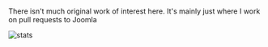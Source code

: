 ### 
There isn't much original work of interest here. It's mainly just where I work on pull requests to Joomla

<img src="https://raw.github.com/brianteeman/brianteeman/master/Code_2021-01-19_22-36-46.png" alt="stats">

<!--
**brianteeman/brianteeman** is a ✨ _special_ ✨ repository because its `README.md` (this file) appears on your GitHub profile.

Here are some ideas to get you started:

- 🔭 I’m currently working on ...
- 🌱 I’m currently learning ...
- 👯 I’m looking to collaborate on ...
- 🤔 I’m looking for help with ...
- 💬 Ask me about ...
- 📫 How to reach me: ...
- 😄 Pronouns: ...
- ⚡ Fun fact: ...
-->
